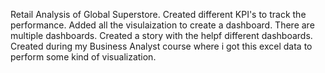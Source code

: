 Retail Analysis of Global Superstore.
Created different KPI's to track the performance.
Added all the visulaization to create a dashboard.
There are multiple dashboards.
Created a story with the helpf different dashboards.
Created during my Business Analyst course where i got this excel data to perform some kind of visualization.
